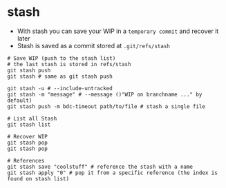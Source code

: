 # stash

- With stash you can save your WIP in a `temporary commit` and recover it later
- Stash is saved as a commit stored at `.git/refs/stash`

```shell
# Save WIP (push to the stash list)
# the last stash is stored in refs/stash
git stash push
git stash # same as git stash push

git stash -u # --include-untracked
git stash -m "message" # --message ()"WIP on branchname ..." by default)
git stash push -m bdc-timeout path/to/file # stash a single file

# List all Stash
git stash list

# Recover WIP
git stash pop
git stash pop

# References
git stash save "coolstuff" # reference the stash with a name
git stash apply "0" # pop it from a specific reference (the index is found on stash list)
```
